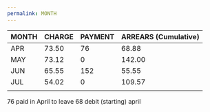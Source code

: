 ```yaml
---
permalink: MONTH
---
```

| MONTH | CHARGE | PAYMENT | ARREARS (Cumulative) |
| -- | -- | -- | -- |
| APR | 73.50 | 76 | 68.88 |
| MAY | 73.12 | 0 | 142.00 |
| JUN | 65.55 | 152 | 55.55 |
| JUL | 54.02 | 0 | 109.57 |
|  |  |  |  |









76 paid in April to leave 68 debit (starting) april